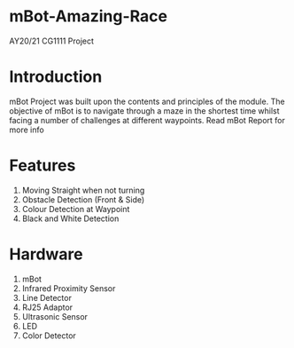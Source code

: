 # mBot-Amazing-Race
AY20/21 CG1111 Project

# Introduction
mBot Project was built upon the contents and principles of the module. The objective of mBot is to navigate through a maze in the shortest time whilst facing a number of challenges at different waypoints. Read mBot Report for more info

# Features
1. Moving Straight when not turning
2. Obstacle Detection (Front & Side)
3. Colour Detection at Waypoint
4. Black and White Detection

# Hardware 
1. mBot
2. Infrared Proximity Sensor
3. Line Detector
4. RJ25 Adaptor
5. Ultrasonic Sensor
6. LED
7. Color Detector
